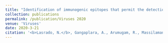 ```yaml
---
title: "Identification of immunogenic epitopes that permit the detection of antigen-specific T cell responses in multiple serotypes of group B coxsackievirus infections"
collection: publications
permalink: /publication/Viruses 2020
venue: 'Viruses'
date: 2020-3-21
citation: '<b>Lasrado, N.</b>, Gangaplara, A., Arumugam, R., Massilamany, C., Pokal, S., Zhou, Y., Xiang, S.-H., Steffen, D., Reddy, J. 2020. Identification of Immunogenic Epitopes That Permit the Detection of Antigen-Specific T Cell Responses in Multiple Serotypes of Group B Coxsackievirus Infections. Viruses. <a href="https://www.mdpi.com/1999-4915/12/3/347">https://www.mdpi.com/1999-4915/12/3/347</a>.'
---
```





